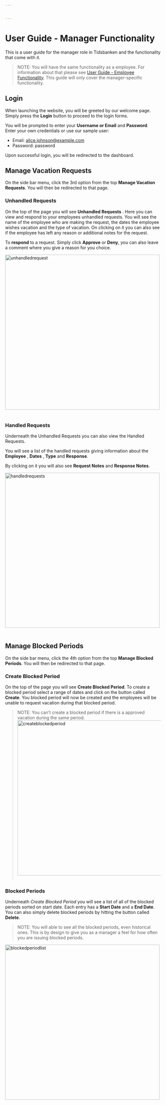 ```yaml
---


---
```


<h1 id="user-guide---manager-functionality">User Guide - Manager Functionality</h1>
<p>This is a user guide for the manager role in Tidsbanken and the functionality that come with it.</p>
<blockquote>
<p>NOTE:  You will have the same functionality as a employee. For information about that please see <a href="https://github.com/victorlun/TidsbankenBE/blob/main/User%20Guide%20-%20Employee%20Functionality.md">User Guide - Employee Functionality</a>. This guide will only cover the manager-specific functionality.</p>
</blockquote>
<h2 id="login">Login</h2>
<p>When launching the website, you will be greeted by our welcome page. Simply press the <strong>Login</strong> button to proceed to the login forms.</p>
<p>You will be prompted to enter your <strong>Username or Email</strong> and <strong>Password</strong>.<br>
Enter your own credentials or use our sample user:</p>
<ul>
<li>Email: <a href="mailto:alice.johnson@example.com">alice.johnson@example.com</a></li>
<li>Password: password</li>
</ul>
<p>Upon successful login, you will be redirected to the dashboard.</p>
<h2 id="manage-vacation-requests">Manage Vacation Requests</h2>
<p>On the side bar menu, click the 3rd option from the top <strong>Manage Vacation Requests</strong>. You will then be redirected to that page.</p>
<h3 id="unhandled-requests">Unhandled Requests</h3>
<p>On the top of the page you will see <strong>Unhandled Requests</strong> . Here you can view and respond to your employees unhandled requests. You will see the name of the employee who are making the request, the dates the employee wishes vacation and the type of vacation. On clicking on it you can also see if the employee has left any reason or additional notes for the request.</p>
<p>To <strong>respond</strong> to a request. Simply click <strong>Approve</strong> or <strong>Deny</strong>, you can also leave a comment where you give a reason for you choice.</p>
<p><a href="https://postimages.org/" target="_blank"><img src="https://i.postimg.cc/HWXjLGj0/unhandledrequest.png" alt="unhandledrequest" width="500"></a><br><br></p>
<h3 id="handled-requests">Handled Requests</h3>
<p>Underneath the Unhandled Requests you can also view the Handled Requests.</p>
<p>You will see a list of the handled requests giving information about the <strong>Employee</strong> , <strong>Dates</strong> , <strong>Type</strong> and <strong>Response</strong>.</p>
<p>By clicking on it you will also see <strong>Request Notes</strong> and <strong>Response Notes</strong>.</p>
<p><a href="https://postimages.org/" target="_blank"><img src="https://i.postimg.cc/kXCG6jt0/handledrequests.png" alt="handledrequests" width="500"></a><br><br></p>
<h2 id="manage-blocked-periods">Manage Blocked Periods</h2>
<p>On the side bar menu, click the 4th option from the top <strong>Manage Blocked Periods</strong>. You will then be redirected to that page.</p>
<h3 id="create-blocked-period">Create Blocked Period</h3>
<p>On the top of the page you will see <strong>Create Blocked Period</strong>. To create a blocked period select a range of dates and click on the button called <strong>Create</strong>. You blocked period will now be created and the employees will be unable to request vacation during that blocked period.</p>
<blockquote>
<p>NOTE: You can’t create a blocked period if there is a approved vacation during the same period.<br>
<a href="https://postimages.org/" target="_blank"><img src="https://i.postimg.cc/BbTv7FR7/createblockedperiod.png" alt="createblockedperiod" width="500"></a><br><br></p>
</blockquote>
<h3 id="blocked-periods">Blocked Periods</h3>
<p>Underneath <em>Create Blocked Period</em> you will see a list of all of the blocked periods sorted on start date. Each entry has a <strong>Start Date</strong> and a <strong>End Date</strong>. You can also simply delete blocked periods by hitting the button called <strong>Delete</strong>.</p>
<blockquote>
<p>NOTE: You will able to see all the blocked periods, even historical ones. This is by design to give you as a manager a feel for how often you are issuing blocked periods.</p>
</blockquote>
<p><a href="https://postimages.org/" target="_blank"><img src="https://i.postimg.cc/Rh5FTdpn/blockedperiodlist.png" alt="blockedperiodlist" width="500"></a><br><br></p>

